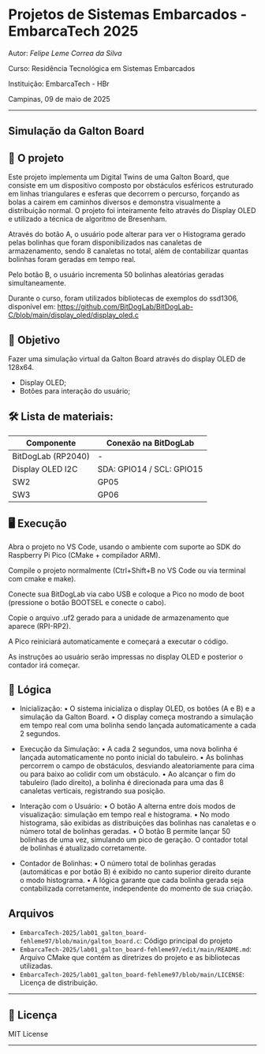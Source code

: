 
# Projetos de Sistemas Embarcados - EmbarcaTech 2025

Autor: *Felipe Leme Correa da Silva*

Curso: Residência Tecnológica em Sistemas Embarcados

Instituição: EmbarcaTech - HBr

Campinas, 09 de maio de 2025

---

## Simulação da Galton Board

## 📝 O projeto
Este projeto implementa um Digital Twins de uma Galton Board, que consiste em um dispositivo composto por obstáculos esféricos estruturado em linhas triangulares e esferas que decorrem o percurso, forçando as bolas a cairem em caminhos diversos e demonstra visualmente a distribuição normal. O projeto foi inteiramente feito através do Display OLED e utilizado a técnica de algoritmo de Bresenham. 

Através do botão A, o usuário pode alterar para ver o Histograma gerado pelas bolinhas que foram disponibilizados nas canaletas de armazenamento, sendo 8 canaletas no total, além de contabilizar quantas bolinhas foram geradas em tempo real. 

Pelo botão B, o usuário incrementa 50 bolinhas aleatórias geradas simultaneamente. 

Durante o curso, foram utilizados bibliotecas de exemplos do ssd1306, disponível em: https://github.com/BitDogLab/BitDogLab-C/blob/main/display_oled/display_oled.c

## 🎯 Objetivo
Fazer uma simulação virtual da Galton Board através do display OLED de 128x64. 
- Display OLED;
- Botões para interação do usuário; 

## 🛠️ Lista de materiais: 

| Componente           | Conexão na BitDogLab |
|----------------------|----------------------|
| BitDogLab (RP2040)   | -                    |
| Display OLED I2C     | SDA: GPIO14 / SCL: GPIO15 |
| SW2                  | GP05                 |
| SW3                  | GP06                 |


## 🖥️ Execução
Abra o projeto no VS Code, usando o ambiente com suporte ao SDK do Raspberry Pi Pico (CMake + compilador ARM).


Compile o projeto normalmente (Ctrl+Shift+B no VS Code ou via terminal com cmake e make).


Conecte sua BitDogLab via cabo USB e coloque a Pico no modo de boot (pressione o botão BOOTSEL e conecte o cabo).


Copie o arquivo .uf2 gerado para a unidade de armazenamento que aparece (RPI-RP2).


A Pico reiniciará automaticamente e começará a executar o código.


As instruções ao usuário serão impressas no display OLED e posterior o contador irá começar.

## 🚀 Lógica

- Inicialização:
• O sistema inicializa o display OLED, os botões (A e B) e a simulação da Galton Board.
• O display começa mostrando a simulação em tempo real com uma bolinha sendo lançada automaticamente a cada 2 segundos.

- Execução da Simulação:
• A cada 2 segundos, uma nova bolinha é lançada automaticamente no ponto inicial do tabuleiro.
• As bolinhas percorrem o campo de obstáculos, desviando aleatoriamente para cima ou para baixo ao colidir com um obstáculo.
• Ao alcançar o fim do tabuleiro (lado direito), a bolinha é direcionada para uma das 8 canaletas verticais, registrando sua posição.

- Interação com o Usuário:
• O botão A alterna entre dois modos de visualização: simulação em tempo real e histograma.
• No modo histograma, são exibidas as distribuições das bolinhas nas canaletas e o número total de bolinhas geradas.
• O botão B permite lançar 50 bolinhas de uma vez, simulando um pico de geração. O contador total de bolinhas é atualizado corretamente.

- Contador de Bolinhas:
• O número total de bolinhas geradas (automáticas e por botão B) é exibido no canto superior direito durante o modo histograma.
• A lógica garante que cada bolinha gerada seja contabilizada corretamente, independente do momento de sua criação.

##  Arquivos
- `EmbarcaTech-2025/lab01_galton_board-fehleme97/blob/main/galton_board.c`: Código principal do projeto
- `EmbarcaTech-2025/lab01_galton_board-fehleme97/edit/main/README.md`: Arquivo CMake que contém as diretrizes do projeto e as bibliotecas utilizadas. 
- `EmbarcaTech-2025/lab01_galton_board-fehleme97/blob/main/LICENSE`: Licença de distribuição. 


---
## 📜 Licença
MIT License

---

